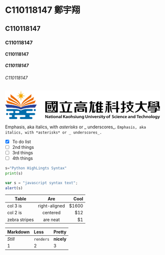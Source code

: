 # C110118147 鄭宇翔
## C110118147
### C110118147
#### C110118147
##### C110118147
###### C110118147

![NKUST](nkust.png)

Emphasis, aka italics, with *asterisks* or _ underscores_.
```Emphasis, aka italics, with *asterisks* or _ underscores_.```


- [X] To do list 
- [ ] 2nd things
- [ ] 3rd things
- [ ] 4th things

```python
s="Python HighLingts Syntax"
print(s)
```


```js
var s = "javascript syntax text";
alert(s)
```
|Table |Are  |Cool|
|------------|:-----------:|---:|
|col 3 is      |right-aligned|$1600|
|col 2 is      |centered     |$12  |
|zebra stripes |are neat     |$1   |

|Markdown|Less     |Pretty       |
| :------| :-------|:---------|
|*Still*   |`renders`|**nicely**|
|1       |2        |3         |
